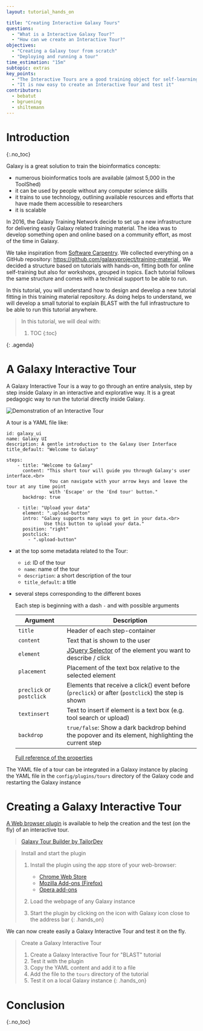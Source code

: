 ```yaml
---
layout: tutorial_hands_on

title: "Creating Interactive Galaxy Tours"
questions:
  - "What is a Interactive Galaxy Tour?"
  - "How can we create an Interactive Tour?"
objectives:
  - "Creating a Galaxy tour from scratch"
  - "Deploying and running a tour"
time_estimation: "15m"
subtopic: extras
key_points:
  - "The Interactive Tours are a good training object for self-learning at its own speed"
  - "It is now easy to create an Interactive Tour and test it"
contributors:
  - bebatut
  - bgruening
  - shiltemann
---
```


# Introduction
{:.no_toc}

Galaxy is a great solution to train the bioinformatics concepts:

- numerous bioinformatics tools are available (almost 5,000 in the ToolShed)
- it can be used by people without any computer science skills
- it trains to use technology, outlining available resources and efforts that have made them accessible to researchers
- it is scalable

In 2016, the Galaxy Training Network decide to set up a new infrastructure for delivering easily Galaxy related training material. The idea was to develop something open and online based on a community effort, as most of the time in Galaxy.

We take inspiration from [Software Carpentry](https://software-carpentry.org). We collected everything on a GitHub repository: [https://github.com/galaxyproject/training-material ](https://github.com/galaxyproject/training-material). We decided a structure based on tutorials with hands-on, fitting both for online self-training but also for workshops, grouped in topics. Each tutorial follows the same structure and comes with a technical support to be able to run.

In this tutorial, you will understand how to design and develop a new tutorial fitting in this training material repository. As doing helps to understand, we will develop a small tutorial to explain BLAST with the full infrastructure to be able to run this tutorial anywhere.

> <agenda-title></agenda-title>
>
> In this tutorial, we will deal with:
>
> 1. TOC
> {:toc}
>
{: .agenda}

# A Galaxy Interactive Tour

A Galaxy Interactive Tour is a way to go through an entire analysis, step by step inside Galaxy in an interactive and explorative way. It is a great pedagogic way to run the tutorial directly inside Galaxy.

![Demonstration of an Interactive Tour](../../../dev/images/galaxy_tour_demo.gif "Demonstration of an Interactive Tour")

A tour is a YAML file like:

```
id: galaxy_ui
name: Galaxy UI
description: A gentle introduction to the Galaxy User Interface
title_default: "Welcome to Galaxy"

steps:
    - title: "Welcome to Galaxy"
      content: "This short tour will guide you through Galaxy's user interface.<br>
                You can navigate with your arrow keys and leave the tour at any time point
                with 'Escape' or the 'End tour' button."
      backdrop: true

    - title: "Upload your data"
      element: ".upload-button"
      intro: "Galaxy supports many ways to get in your data.<br>
              Use this button to upload your data."
      position: "right"
      postclick:
        - ".upload-button"
```

- at the top some metadata related to the Tour:
    - `id`: ID of the tour
    - `name`: name of the tour
    - `description`: a short description of the tour
    - `title_default`: a title
- several steps corresponding to the different boxes

    Each step is beginning with a dash `-` and with possible arguments

    Argument | Description
    ---  | ---
    `title`  | Header of each step-container
    `content` | Text that is shown to the user
    `element` | [JQuery Selector](https://api.jquery.com/category/selectors/) of the element you want to describe / click
    `placement` | Placement of the text box relative to the selected element
    `preclick` or `postclick` | Elements that receive a click() event before (`preclick`) or after (`postclick`) the step is shown
    `textinsert` | Text to insert if element is a text box (e.g. tool search or upload)
    `backdrop` | `true/false`:  Show a dark backdrop behind the popover and its element, highlighting the current step

    [Full reference of the properties](https://bootstraptour.com/api/)

The YAML file of a tour can be integrated in a Galaxy instance by placing the YAML file in the `config/plugins/tours` directory of the Galaxy code and restarting the Galaxy instance

# Creating a Galaxy Interactive Tour

[A Web browser plugin](https://github.com/TailorDev/galaxy-tourbuilder) is available to help the creation and the test (on the fly) of an interactive tour.

<blockquote class="imgur-embed-pub" lang="en" data-id="a/0YVvz"><a href="//imgur.com/a/0YVvz">Galaxy Tour Builder by TailorDev</a></blockquote><script async src="//s.imgur.com/min/embed.js" charset="utf-8"></script>

> <hands-on-title>Install and start the plugin</hands-on-title>
>
> 1. Install the plugin using the app store of your web-browser:
>     - [Chrome Web Store](https://chrome.google.com/webstore/detail/galaxy-tour-builder/mdfbapknmcpnbmggahhaegehbbbmhmgg)
>     - [Mozilla Add-ons (Firefox)](https://addons.mozilla.org/en-US/firefox/addon/galaxy-tour-builder/)
>     - [Opera add-ons](https://addons.opera.com/en/extensions/details/galaxy-tour-builder/)
>
> 2. Load the webpage of any Galaxy instance
> 3. Start the plugin by clicking on the icon with Galaxy icon close to the address bar
{: .hands_on}

We can now create easily a Galaxy Interactive Tour and test it on the fly.

> <hands-on-title>Create a Galaxy Interactive Tour</hands-on-title>
>
> 1. Create a Galaxy Interactive Tour for "BLAST" tutorial
> 2. Test it with the plugin
> 3. Copy the YAML content and add it to a file
> 2. Add the file to the `tours` directory of the tutorial
> 3. Test it on a local Galaxy instance
{: .hands_on}

# Conclusion
{:.no_toc}
